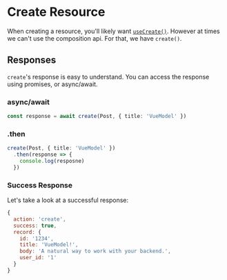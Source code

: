 <script setup>
import CreateBasicRaw from './examples/CreateBasic.vue?raw'
import CreateBasic from './examples/CreateBasic.vue'

import CreateResponseRaw from './examples/CreateResponse.vue?raw'
import CreateResponse from './examples/CreateResponse.vue'
</script>

# Create Resource

When creating a resource, you'll likely want [`useCreate()`](../composables/01-use-creator.md). However at times we can't use the composition api. For that, we have `create()`.

<ExamplePanel
  title="Basic Usage"
  :content="CreateBasicRaw"
  :exampleComponent="CreateBasic"
/>

## Responses
`create`'s response is easy to understand. You can access the response using promises, or async/await.

### async/await
```ts
const response = await create(Post, { title: 'VueModel' })
```

### .then
```ts
create(Post, { title: 'VueModel' })
  .then(response => {
    console.log(resposne)
  })
```

### Success Response
Let's take a look at a successful response:

```js
{
  action: 'create',
  success: true,
  record: {
    id: '1234',
    title: 'VueModel!',
    body: 'A natural way to work with your backend.',
    user_id: '1'
  }
}
```

<ExamplePanel
  title="Successful Response"
  :content="CreateResponseRaw"
  :exampleComponent="CreateResponse"
/>